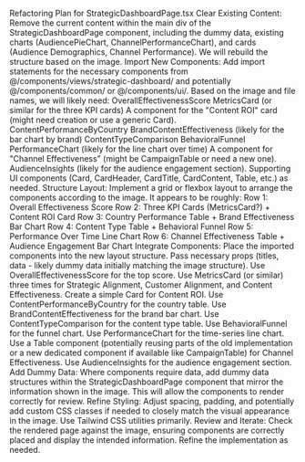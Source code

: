 Refactoring Plan for StrategicDashboardPage.tsx
Clear Existing Content: Remove the current content within the main div of the StrategicDashboardPage component, including the dummy data, existing charts (AudiencePieChart, ChannelPerformanceChart), and cards (Audience Demographics, Channel Performance). We will rebuild the structure based on the image.
Import New Components: Add import statements for the necessary components from @/components/views/strategic-dashboard/ and potentially @/components/common/ or @/components/ui/. Based on the image and file names, we will likely need:
OverallEffectivenessScore
MetricsCard (or similar for the three KPI cards)
A component for the "Content ROI" card (might need creation or use a generic Card).
ContentPerformanceByCountry
BrandContentEffectiveness (likely for the bar chart by brand)
ContentTypeComparison
BehavioralFunnel
PerformanceChart (likely for the line chart over time)
A component for "Channel Effectiveness" (might be CampaignTable or need a new one).
AudienceInsights (likely for the audience engagement section).
Supporting UI components (Card, CardHeader, CardTitle, CardContent, Table, etc.) as needed.
Structure Layout: Implement a grid or flexbox layout to arrange the components according to the image. It appears to be roughly:
Row 1: Overall Effectiveness Score
Row 2: Three KPI Cards (MetricsCard?) + Content ROI Card
Row 3: Country Performance Table + Brand Effectiveness Bar Chart
Row 4: Content Type Table + Behavioral Funnel
Row 5: Performance Over Time Line Chart
Row 6: Channel Effectiveness Table + Audience Engagement Bar Chart
Integrate Components: Place the imported components into the new layout structure. Pass necessary props (titles, data - likely dummy data initially matching the image structure).
Use OverallEffectivenessScore for the top score.
Use MetricsCard (or similar) three times for Strategic Alignment, Customer Alignment, and Content Effectiveness.
Create a simple Card for Content ROI.
Use ContentPerformanceByCountry for the country table.
Use BrandContentEffectiveness for the brand bar chart.
Use ContentTypeComparison for the content type table.
Use BehavioralFunnel for the funnel chart.
Use PerformanceChart for the time-series line chart.
Use a Table component (potentially reusing parts of the old implementation or a new dedicated component if available like CampaignTable) for Channel Effectiveness.
Use AudienceInsights for the audience engagement section.
Add Dummy Data: Where components require data, add dummy data structures within the StrategicDashboardPage component that mirror the information shown in the image. This will allow the components to render correctly for review.
Refine Styling: Adjust spacing, padding, and potentially add custom CSS classes if needed to closely match the visual appearance in the image. Use Tailwind CSS utilities primarily.
Review and Iterate: Check the rendered page against the image, ensuring components are correctly placed and display the intended information. Refine the implementation as needed.